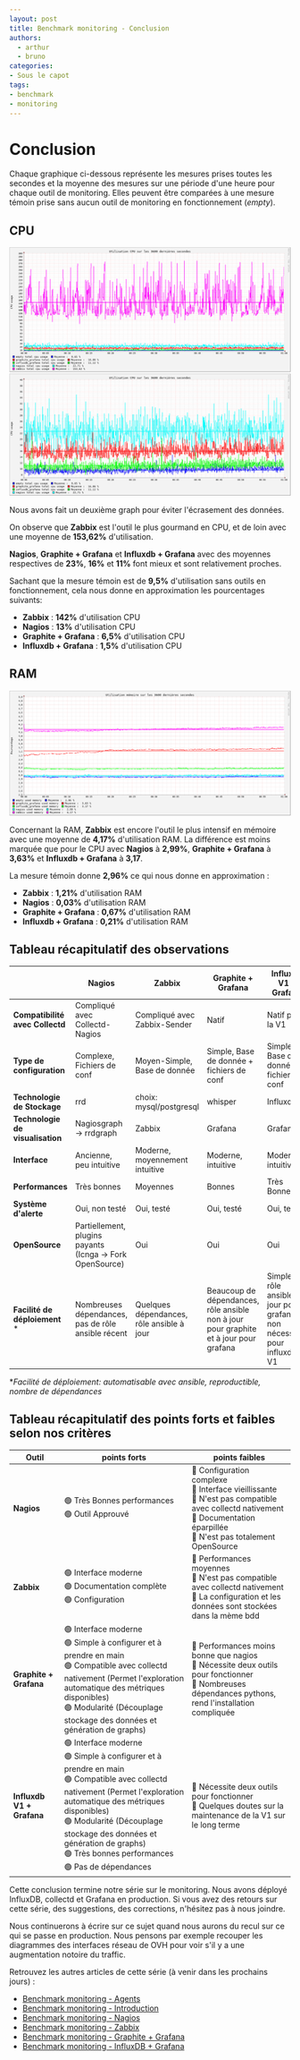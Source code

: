 ```yaml
---
layout: post
title: Benchmark monitoring - Conclusion
authors:
  - arthur
  - bruno
categories:
- Sous le capot
tags:
- benchmark
- monitoring
---
```

# Conclusion

Chaque graphique ci-dessous représente les mesures prises toutes les secondes et la moyenne des mesures sur une période d'une heure pour chaque outil de monitoring. Elles peuvent être comparées à une mesure témoin prise sans aucun outil de monitoring en fonctionnement (*empty*).

## CPU

[![Graphique comparatif de l'utilisation CPU des quatres outils.](/images/monitoring-dasboard-benchmark/nagios_graphite_zabbix_influxdb_cpu_usage.png)](/images/monitoring-dasboard-benchmark/nagios_graphite_zabbix_influxdb_cpu_usage.png)
[![Graphique comparatif de l'utilisation CPU de nagios graphite et influxdb.](/images/monitoring-dasboard-benchmark/nagios_graphite_influxdb_cpu_usage.png)](/images/monitoring-dasboard-benchmark/nagios_graphite_influxdb_cpu_usage.png)

Nous avons fait un deuxième graph pour éviter l'écrasement des données.

On observe que **Zabbix** est l'outil le plus gourmand en CPU, et de loin avec une moyenne de **153,62%** d'utilisation.

**Nagios**, **Graphite + Grafana** et **Influxdb + Grafana** avec des moyennes respectives de **23%**, **16%** et **11%** font mieux et sont relativement proches.

Sachant que la mesure témoin est de **9,5%** d'utilisation sans outils en fonctionnement, cela nous donne en approximation les pourcentages suivants:
  - **Zabbix** : **142%** d'utilisation CPU
  - **Nagios** : **13%** d'utilisation CPU
  - **Graphite + Grafana** : **6,5%** d'utilisation CPU
  - **Influxdb + Grafana** : **1,5%** d'utilisation CPU

## RAM

[![Graphique comparatif de l'utilisation mémoire des quatres outils.](/images/monitoring-dasboard-benchmark/nagios_graphite_zabbix_influxdb_memory_usage.png)](/images/monitoring-dasboard-benchmark/nagios_graphite_zabbix_influxdb_memory_usage.png)

Concernant la RAM, **Zabbix** est encore l'outil le plus intensif en mémoire avec une moyenne de **4,17%** d'utilisation RAM. La différence est moins marquée que pour le CPU avec **Nagios** à **2,99%**, **Graphite + Grafana** à **3,63%** et **Influxdb + Grafana** à **3,17**.

La mesure témoin donne **2,96%** ce qui nous donne en approximation :
  - **Zabbix** : **1,21%** d'utilisation RAM
  - **Nagios** : **0,03%** d'utilisation RAM
  - **Graphite + Grafana** : **0,67%** d'utilisation RAM
  - **Influxdb + Grafana** : **0,21%** d'utilisation RAM

## Tableau récapitulatif des observations

|                         | **Nagios**                                                | **Zabbix**                                | **Graphite + Grafana**                                                                | **Influxdb V1 + Grafana**
---                          | ---                                                       | ---                                       | ---                                                                                   | ---
**Compatibilité avec Collectd**  | Compliqué avec Collectd-Nagios                            | Compliqué avec Zabbix-Sender              | Natif                                                                                 | Natif pour la V1
**Type de configuration**        | Complexe, Fichiers de conf                                | Moyen-Simple, Base de donnée              | Simple, Base de donnée + fichiers de conf                                             | Simple, Base de donnée + fichiers de conf
**Technologie de Stockage**      | rrd                                                       | choix: mysql/postgresql                   | whisper                                                                               | Influxdb
**Technologie de visualisation** | Nagiosgraph -> rrdgraph                                   | Zabbix                                    | Grafana                                                                               | Grafana
**Interface**                    | Ancienne, peu intuitive                                   | Moderne, moyennement intuitive            | Moderne, intuitive                                                                    | Moderne, intuitive
**Performances**                 | Très bonnes                                               | Moyennes                                  | Bonnes                                                                                | Très Bonnes
**Système d'alerte**             | Oui, non testé                                            | Oui, testé                                | Oui, testé                                                                            | Oui, testé
**OpenSource**                   | Partiellement, plugins payants (Icnga -> Fork OpenSource) | Oui                                       | Oui                                                                                   | Oui
**Facilité de déploiement** *     | Nombreuses dépendances, pas de rôle ansible récent        | Quelques dépendances, rôle ansible à jour | Beaucoup de dépendances, rôle ansible non à jour pour graphite et à jour pour grafana | Simple, rôle ansible à jour pour grafana, non nécessaire pour influxdb V1

*_Facilité de déploiement: automatisable avec ansible, reproductible, nombre de dépendances_

## Tableau récapitulatif des points forts et faibles selon nos critères

|Outil | points forts | points faibles |
|---|---|---|
| **Nagios** | 🟢 Très Bonnes performances <br> 🟢 Outil Approuvé | 🔴 Configuration complexe <br> 🔴 Interface vieillissante <br> 🔴 N'est pas compatible avec collectd nativement <br> 🔴 Documentation éparpillée <br> 🔴 N'est pas totalement OpenSource |
| **Zabbix** | 🟢 Interface moderne <br> 🟢  Documentation complète <br> 🟢  Configuration | 🔴 Performances moyennes <br> 🔴 N'est pas compatible avec collectd nativement <br> 🔴 La configuration et les données sont stockées dans la mème bdd |
| **Graphite + Grafana** | 🟢 Interface moderne <br> 🟢  Simple à configurer et à prendre en main <br> 🟢  Compatible avec collectd nativement (Permet l'exploration automatique des métriques disponibles) <br> 🟢  Modularité (Découplage stockage des données et génération de graphs) | 🔴 Performances moins bonne que nagios <br> 🔴  Nécessite deux outils pour fonctionner <br> 🔴 Nombreuses dépendances pythons, rend l'installation compliquée|
| **Influxdb V1 + Grafana** | 🟢 Interface moderne <br> 🟢  Simple à configurer et à prendre en main <br> 🟢  Compatible avec collectd nativement (Permet l'exploration automatique des métriques disponibles) <br> 🟢  Modularité (Découplage stockage des données et génération de graphs) <br> 🟢  Très bonnes performances <br> 🟢  Pas de dépendances|  🔴  Nécessite deux outils pour fonctionner <br> 🔴  Quelques doutes sur la maintenance de la V1 sur le long terme|

Cette conclusion termine notre série sur le monitoring. Nous avons déployé InfluxDB, collectd et Grafana en production. Si vous avez des retours sur cette série, des suggestions, des corrections, n'hésitez pas à nous joindre.

Nous continuerons à écrire sur ce sujet quand nous aurons du recul sur ce qui se passe en production. Nous pensons par exemple recouper les diagrammes des interfaces réseau de OVH pour voir s'il y a une augmentation notoire du traffic.

Retrouvez les autres articles de cette série (à venir dans les prochains jours) :

- [Benchmark monitoring - Agents](/monitoring-agents/)
- [Benchmark monitoring - Introduction](/monitoring-introduction/)
- [Benchmark monitoring - Nagios](/monitoring-nagios/)
- [Benchmark monitoring - Zabbix](/monitoring-zabbix/)
- [Benchmark monitoring - Graphite + Grafana](/monitoring-graphite/)
- [Benchmark monitoring - InfluxDB + Grafana](/monitoring-influxdb)
